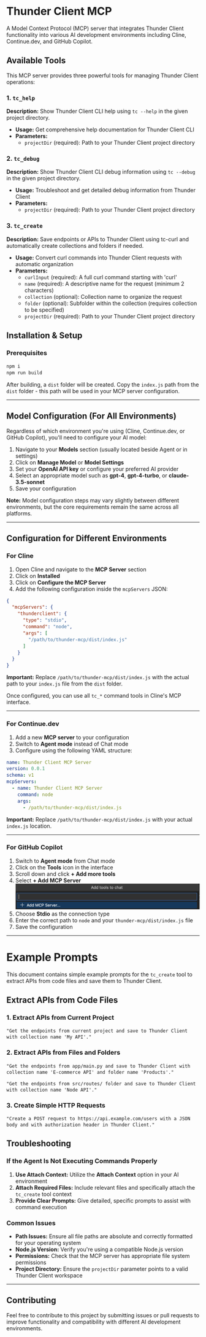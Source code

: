# Thunder Client MCP

A Model Context Protocol (MCP) server that integrates Thunder Client functionality into various AI development environments including Cline, Continue.dev, and GitHub Copilot.

## Available Tools

This MCP server provides three powerful tools for managing Thunder Client operations:

### 1. `tc_help`
**Description:** Show Thunder Client CLI help using `tc --help` in the given project directory.
- **Usage:** Get comprehensive help documentation for Thunder Client CLI
- **Parameters:** 
  - `projectDir` (required): Path to your Thunder Client project directory

### 2. `tc_debug`
**Description:** Show Thunder Client CLI debug information using `tc --debug` in the given project directory.
- **Usage:** Troubleshoot and get detailed debug information from Thunder Client
- **Parameters:**
  - `projectDir` (required): Path to your Thunder Client project directory

### 3. `tc_create`
**Description:** Save endpoints or APIs to Thunder Client using tc-curl and automatically create collections and folders if needed.
- **Usage:** Convert curl commands into Thunder Client requests with automatic organization
- **Parameters:**
  - `curlInput` (required): A full curl command starting with 'curl'
  - `name` (required): A descriptive name for the request (minimum 2 characters)
  - `collection` (optional): Collection name to organize the request
  - `folder` (optional): Subfolder within the collection (requires collection to be specified)
  - `projectDir` (required): Path to your Thunder Client project directory

## Installation & Setup

### Prerequisites
```bash
npm i
npm run build
```
After building, a `dist` folder will be created. Copy the `index.js` path from the `dist` folder - this path will be used in your MCP server configuration.

---

## Model Configuration (For All Environments)

Regardless of which environment you're using (Cline, Continue.dev, or GitHub Copilot), you'll need to configure your AI model:

1. Navigate to your **Models** section (usually located beside Agent or in settings)
2. Click on **Manage Model** or **Model Settings**
3. Set your **OpenAI API key** or configure your preferred AI provider
4. Select an appropriate model such as **gpt-4**, **gpt-4-turbo**, or **claude-3.5-sonnet**
5. Save your configuration

**Note:** Model configuration steps may vary slightly between different environments, but the core requirements remain the same across all platforms.

---

## Configuration for Different Environments

### For Cline

1. Open Cline and navigate to the **MCP Server** section
2. Click on **Installed**
3. Click on **Configure the MCP Server**
4. Add the following configuration inside the `mcpServers` JSON:

```json
{
  "mcpServers": {
    "thunderclient": {
      "type": "stdio",
      "command": "node",
      "args": [
        "/path/to/thunder-mcp/dist/index.js"
      ]
    }
  }
}
```

**Important:** Replace `/path/to/thunder-mcp/dist/index.js` with the actual path to your `index.js` file from the `dist` folder.

Once configured, you can use all `tc_*` command tools in Cline's MCP interface.

---

### For Continue.dev

1. Add a new **MCP server** to your configuration
2. Switch to **Agent mode** instead of Chat mode
3. Configure using the following YAML structure:

```yaml
name: Thunder Client MCP Server
version: 0.0.1
schema: v1
mcpServers:
  - name: Thunder Client MCP Server
    command: node
    args:
      - /path/to/thunder-mcp/dist/index.js
```

**Important:** Replace `/path/to/thunder-mcp/dist/index.js` with your actual `index.js` location.

---

### For GitHub Copilot

1. Switch to **Agent mode** from Chat mode
2. Click on the **Tools** icon in the interface
3. Scroll down and click **+ Add more tools**
4. Select **+ Add MCP Server**
![alt text](/public/copolit_add_mcp_server.png)
5. Choose **Stdio** as the connection type
6. Enter the correct path to `node` and your `thunder-mcp/dist/index.js` file
7. Save the configuration

---

# Example Prompts

This document contains simple example prompts for the `tc_create` tool to extract APIs from code files and save them to Thunder Client.

## Extract APIs from Code Files

### 1. Extract APIs from Current Project

```
"Get the endpoints from current project and save to Thunder Client with collection name 'My API'."
```

### 2. Extract APIs from Files and Folders

```
"Get the endpoints from app/main.py and save to Thunder Client with collection name 'E-commerce API' and folder name 'Products'."
```

```
"Get the endpoints from src/routes/ folder and save to Thunder Client with collection name 'Node API'."
```
 
### 3. Create Simple HTTP Requests

```
"Create a POST request to https://api.example.com/users with a JSON body and with authorization header in Thunder Client."
```

## Troubleshooting

### If the Agent Is Not Executing Commands Properly

1. **Use Attach Context:** Utilize the **Attach Context** option in your AI environment
2. **Attach Required Files:** Include relevant files and specifically attach the `tc_create` tool context
3. **Provide Clear Prompts:** Give detailed, specific prompts to assist with command execution

### Common Issues

- **Path Issues:** Ensure all file paths are absolute and correctly formatted for your operating system
- **Node.js Version:** Verify you're using a compatible Node.js version
- **Permissions:** Check that the MCP server has appropriate file system permissions
- **Project Directory:** Ensure the `projectDir` parameter points to a valid Thunder Client workspace

---

## Contributing

Feel free to contribute to this project by submitting issues or pull requests to improve functionality and compatibility with different AI development environments.